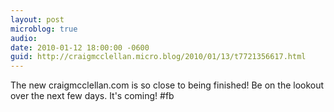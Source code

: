 ```yaml
---
layout: post
microblog: true
audio: 
date: 2010-01-12 18:00:00 -0600
guid: http://craigmcclellan.micro.blog/2010/01/13/t7721356617.html
---
```

The new craigmcclellan.com is so close to being finished!  Be on the lookout over the next few days.  It's coming! #fb
